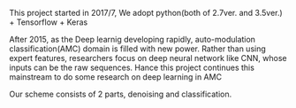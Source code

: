 
This project started in 2017/7, We adopt python(both of 2.7ver. and 3.5ver.) + Tensorflow + Keras

After 2015, as the Deep learnig developing rapidly, auto-modulation classification(AMC) domain is filled with new power. Rather than using expert features, researchers focus on deep neural network like CNN, whose inputs can be the raw sequences. Hance this project continues this mainstream to do some research on deep learning in AMC

Our scheme consists of 2 parts,  denoising and classification.
